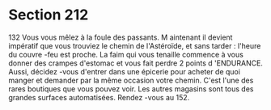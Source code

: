 # Section 212

132
Vous vous mêlez à la foule des passants. M aintenant il devient
impératif que vous trouviez le chemin de l'Astéroïde, et sans
tarder : l'heure du couvre -feu est proche. La faim qui vous
tenaille commence à vous donner des crampes d'estomac et vous
fait perdre 2 points d 'ENDURANCE.  Aussi, décidez -vous
d'entrer dans une épicerie pour acheter de quoi manger et
demander par la même occasion votre chemin. C'est l'une des
rares boutiques que vous pouvez voir. Les autres magasins sont
tous des grandes surfaces automatisées. Rendez -vous au 152.